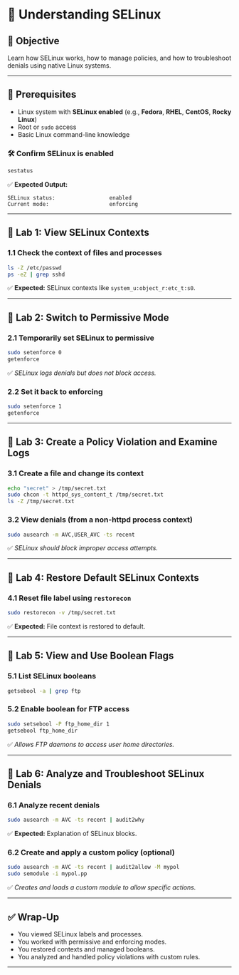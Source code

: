 # 🧪 Understanding SELinux

## 🎯 Objective
Learn how SELinux works, how to manage policies, and how to troubleshoot denials using native Linux systems.

---

## 🧰 Prerequisites

- Linux system with **SELinux enabled** (e.g., **Fedora**, **RHEL**, **CentOS**, **Rocky Linux**)
- Root or `sudo` access
- Basic Linux command-line knowledge

### 🛠️ Confirm SELinux is enabled

```bash
sestatus
```

✅ **Expected Output:**
```
SELinux status:                 enabled
Current mode:                   enforcing
```

---

## 🔹 Lab 1: View SELinux Contexts

### 1.1 Check the context of files and processes

```bash
ls -Z /etc/passwd
ps -eZ | grep sshd
```

✅ **Expected:** SELinux contexts like `system_u:object_r:etc_t:s0`.

---

## 🔹 Lab 2: Switch to Permissive Mode

### 2.1 Temporarily set SELinux to permissive

```bash
sudo setenforce 0
getenforce
```

✅ *SELinux logs denials but does not block access.*

### 2.2 Set it back to enforcing

```bash
sudo setenforce 1
getenforce
```

---

## 🔹 Lab 3: Create a Policy Violation and Examine Logs

### 3.1 Create a file and change its context

```bash
echo "secret" > /tmp/secret.txt
sudo chcon -t httpd_sys_content_t /tmp/secret.txt
ls -Z /tmp/secret.txt
```

### 3.2 View denials (from a non-httpd process context)

```bash
sudo ausearch -m AVC,USER_AVC -ts recent
```

✅ *SELinux should block improper access attempts.*

---

## 🔹 Lab 4: Restore Default SELinux Contexts

### 4.1 Reset file label using `restorecon`

```bash
sudo restorecon -v /tmp/secret.txt
```

✅ **Expected:** File context is restored to default.

---

## 🔹 Lab 5: View and Use Boolean Flags

### 5.1 List SELinux booleans

```bash
getsebool -a | grep ftp
```

### 5.2 Enable boolean for FTP access

```bash
sudo setsebool -P ftp_home_dir 1
getsebool ftp_home_dir
```

✅ *Allows FTP daemons to access user home directories.*

---

## 🔹 Lab 6: Analyze and Troubleshoot SELinux Denials

### 6.1 Analyze recent denials

```bash
sudo ausearch -m AVC -ts recent | audit2why
```

✅ **Expected:** Explanation of SELinux blocks.

### 6.2 Create and apply a custom policy (optional)

```bash
sudo ausearch -m AVC -ts recent | audit2allow -M mypol
sudo semodule -i mypol.pp
```

✅ *Creates and loads a custom module to allow specific actions.*

---

## ✅ Wrap-Up

- You viewed SELinux labels and processes.
- You worked with permissive and enforcing modes.
- You restored contexts and managed booleans.
- You analyzed and handled policy violations with custom rules.

---